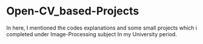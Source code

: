 # Open-CV_based-Projects
In here, I mentioned the codes explanations and some small projects which i completed under Image-Processing subject In my University period.
